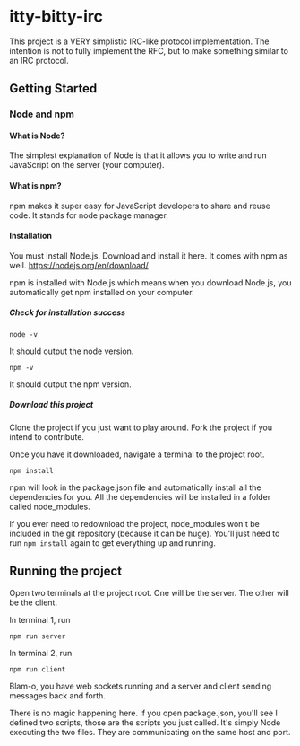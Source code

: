 # itty-bitty-irc
This project is a VERY simplistic IRC-like protocol implementation.
The intention is not to fully implement the RFC, but to make something similar to an IRC protocol.

## Getting Started
### Node and npm
#### What is Node?
The simplest explanation of Node is that it allows you to write and run JavaScript on the server (your computer).

#### What is npm?
npm makes it super easy for JavaScript developers to share and reuse code. It stands for node package manager. 

#### Installation
You must install Node.js. Download and install it here. It comes with npm as well. https://nodejs.org/en/download/

npm is installed with Node.js which means when you download Node.js, you automatically get npm installed on your computer.

##### Check for installation success
```shell script
node -v
```
It should output the node version.
```shell script
npm -v
```
It should output the npm version.
##### Download this project
Clone the project if you just want to play around.
Fork the project if you intend to contribute. 

Once you have it downloaded, navigate a terminal to the project root.

```shell script
npm install
```
npm will look in the package.json file and automatically install all the dependencies for you. All the dependencies will be installed in a folder called node_modules.

If you ever need to redownload the project, node_modules won't be included in the git repository (because it can be huge). You'll just need to run `npm install` again to get everything up and running.

## Running the project
Open two terminals at the project root. One will be the server. The other will be the client. 

In terminal 1, run
```shell script
npm run server
```

In terminal 2, run
```shell script
npm run client
```

Blam-o, you have web sockets running and a server and client sending messages back and forth.

There is no magic happening here. If you open package.json, you'll see I defined two scripts, those are the scripts you just called. It's simply Node executing the two files. They are communicating on the same host and port.